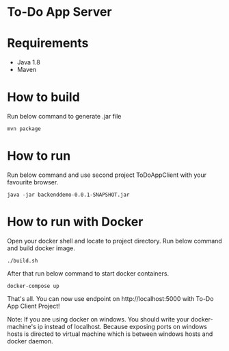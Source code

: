 # To-Do App Server


# Requirements

- Java 1.8
- Maven


# How to build

Run below command to generate .jar file
```
mvn package
```


# How to run

Run below command and use second project ToDoAppClient with your favourite browser.
```
java -jar backenddemo-0.0.1-SNAPSHOT.jar
```

# How to run with Docker

Open your docker shell and locate to project directory. Run below command and build docker image.
```
./build.sh 
```

After that run below command to start docker containers. 
``` 
docker-compose up
```

That's all. You can now use endpoint on http://localhost:5000 with To-Do App Client Project!

Note: If you are using docker on windows. You should write your docker-machine's ip instead of localhost. Because exposing ports on windows hosts is directed to virtual machine which is between windows hosts and docker daemon.
